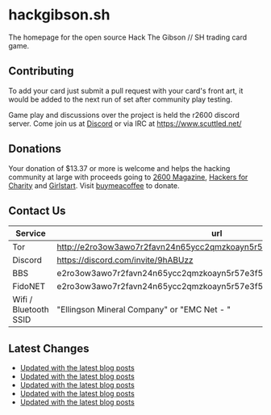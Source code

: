 # hackgibson.sh
The homepage for the open source Hack The Gibson // SH trading card game.


## Contributing

To add your card just submit a pull request with your card's front art, it would be added to the next run of set after community play testing.

Game play and discussions over the project is held the r2600 discord server. Come join us at [Discord](https://discord.com/invite/9hABUzz) or via IRC at https://www.scuttled.net/


## Donations

Your donation of $13.37 or more is welcome and helps the hacking community at large with proceeds going to [2600 Magazine](https://2600.com/), [Hackers for Charity](https://hackersforcharity.org) and [Girlstart](https://girlstart.org).  Visit [buymeacoffee](https://www.buymeacoffee.com/hackgibson.sh) to donate.


## Contact Us

Service | url
-|-
Tor | http://e2ro3ow3awo7r2favn24n65ycc2qmzkoayn5r57e3f56nvjwdcgg32ad.onion
Discord | https://discord.com/invite/9hABUzz
BBS | e2ro3ow3awo7r2favn24n65ycc2qmzkoayn5r57e3f56nvjwdcgg32ad.onion:23
FidoNET | e2ro3ow3awo7r2favn24n65ycc2qmzkoayn5r57e3f56nvjwdcgg32ad.onion:24554
Wifi / Bluetooth SSID | "Ellingson Mineral Company" or "EMC Net - <fidonet address>"

## Latest Changes
<!-- BLOG-POST-LIST:START -->
- [Updated with the latest blog posts](https://github.com/DFW2600/hackgibson.sh/commit/c3314e9d52a549e5fa099ed396fb6f3640d5ab3c)
- [Updated with the latest blog posts](https://github.com/DFW2600/hackgibson.sh/commit/0d8b724952eadb62957e04a595b7402f16d975b1)
- [Updated with the latest blog posts](https://github.com/DFW2600/hackgibson.sh/commit/ec4ebdca4ec3296a746a23ee7da8d669445df279)
- [Updated with the latest blog posts](https://github.com/DFW2600/hackgibson.sh/commit/a3b7655c206bf7bfd0d793536518906d24ab9dd1)
- [Updated with the latest blog posts](https://github.com/DFW2600/hackgibson.sh/commit/980ea5264b0067f754f31bf6a5f8e2c21af86701)
<!-- BLOG-POST-LIST:END -->
